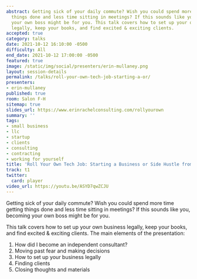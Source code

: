 ```yaml
---
abstract: Getting sick of your daily commute? Wish you could spend more time getting
  things done and less time sitting in meetings? If this sounds like you, becoming
  your own boss might be for you. This talk covers how to set up your own business
  legally, keep your books, and find excited & exciting clients.
accepted: true
category: talks
date: 2021-10-12 16:10:00 -0500
difficulty: All
end_date: 2021-10-12 17:00:00 -0500
featured: true
image: /static/img/social/presenters/erin-mullaney.png
layout: session-details
permalink: /talks/roll-your-own-tech-job-starting-a-or/
presenters:
- erin-mullaney
published: true
room: Salon F-H
sitemap: true
slides_url: https://www.erinrachelconsulting.com/rollyourown
summary: ''
tags:
- small business
- llc
- startup
- clients
- consulting
- contracting
- working for yourself
title: 'Roll Your Own Tech Job: Starting a Business or Side Hustle from Scratch'
track: t1
twitter:
  card: player
video_url: https://youtu.be/ASYD7qwZCJU
---
```


Getting sick of your daily commute? Wish you could spend more time getting things done and less time sitting in meetings? If this sounds like you, becoming your own boss might be for you.

This talk covers how to set up your own business legally, keep your books, and find excited & exciting clients. The main elements of the presentation:

1. How did I become an independent consultant?
2. Moving past fear and making decisions
3. How to set up your business legally
4. Finding clients
5. Closing thoughts and materials
